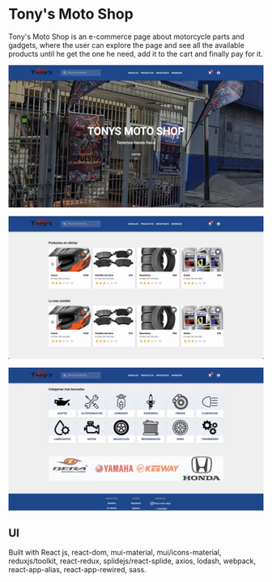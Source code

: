 # Tony's Moto Shop

Tony's Moto Shop is an e-commerce page about motorcycle parts and gadgets, where the user can explore the page and see all the available products until he get the one he need, add it to the cart and finally pay for it.

![Intro](./public/imgReadme/Intro.webp)

![Products](./public/imgReadme/Products.webp)

![Categories](./public/imgReadme/Categories.webp)

## UI

Built with React js, react-dom, mui-material, mui/icons-material, reduxjs/toolkit, react-redux, splidejs/react-splide, axios, lodash, webpack, react-app-alias, react-app-rewired, sass.
